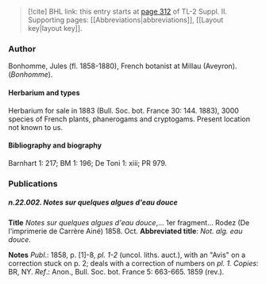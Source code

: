 > [!cite] BHL link: this entry starts at [page 312](https://www.biodiversitylibrary.org/item/103859#page/322/mode/1up) of TL-2 Suppl. II.
> Supporting pages: [[Abbreviations|abbreviations]], [[Layout key|layout key]].

### Author

Bonhomme, Jules (fl. 1858-1880), French botanist at Millau (Aveyron). (*Bonhomme*).

#### Herbarium and types

Herbarium for sale in 1883 (Bull. Soc. bot. France 30: 144. 1883), 3000 species of French plants, phanerogams and cryptogams. Present location not known to us.

#### Bibliography and biography

Barnhart 1: 217; BM 1: 196; De Toni 1: xiii; PR 979.

### Publications

##### n.22.002. Notes sur quelques algues d'eau douce

**Title**
*Notes sur quelques algues d'eau douce*,... 1er fragment... Rodez (De l'imprimerie de Carrère Ainé) 1858. Oct.
**Abbreviated title**: *Not. alg. eau douce*.

**Notes**
*Publ*.: 1858, p. \[1\]-8, *pl. 1-2* (uncol. liths. auct.), with an "Avis" on a correction stuck on p. 2; deals with a correction of numbers on *pl. 1.* *Copies*: BR, NY.
*Ref*.: Anon., Bull. Soc. bot. France 5: 663-665. 1859 (rev.).

